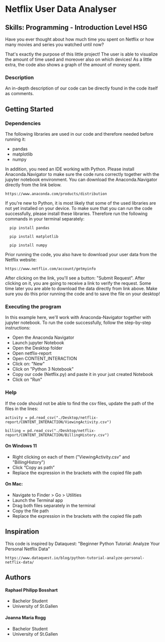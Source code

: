 # Netflix User Data Analyser
## Skills: Programming - Introduction Level HSG

Have you ever thought about how much time you spent on Netflix or how many movies and series you watched until now? 

That's exactly the purpose of this little project! The user is able to visualize the amount of time used and moreover also on which devices! As a little extra, the code also shows a graph of the amount of money spent.

### Description

An in-depth description of our code can be directly found in the code itself as comments.

## Getting Started

### Dependencies
The following libraries are used in our code and therefore needed before running it:
* pandas
* matplotlib
* numpy

In addition, you need an IDE working with Python. Please install Anaconda.Navigator to make sure the code runs correctly together with the jupyter notebook environment. You can download the Anaconda.Navigator directly from the link below. 
```
https://www.anaconda.com/products/distribution
```

If you're new to Python, it is most likely that some of the used libraries are not yet installed on your device. 
To make sure that you can run the code successfully, please install these libraries. Therefore run the following commands in your terminal separately:
```
  pip install pandas
```
```
  pip install matplotlib
```
```
  pip install numpy
```
Prior running the code, you also have to download your user data from the Netflix website:
```
https://www.netflix.com/account/getmyinfo
```
After clicking on the link, you'll see a button: "Submit Request". After clicking on it, you are going to receive a link to verify the request. Some time later you are able to download the data directly from link above. Make sure you do this prior running the code and to save the file on your desktop!

### Executing the program
In this example here, we'll work with Anaconda-Navigator together with jupyter notebook.
To run the code successfully, follow the step-by-step instructions:
* Open the Anaconda Navigator
* Launch jupyter Notebook
* Open the Desktop folder
* Open netflix-report
* Open CONTENT_INTERACTION
* Click on: "New"
* Click on "Python 3 Notebook"
* Copy our code (Netflix.py) and paste it in your just created Notebook
* Click on "Run"

### Help

If the code should not be able to find the csv files, update the path of the files in the lines:

```
activity = pd.read_csv("./Desktop/netflix-report/CONTENT_INTERACTION/ViewingActivity.csv")
```
```
billing = pd.read_csv("./Desktop/netflix-report/CONTENT_INTERACTION/BillingHistory.csv")
```
#### On Windows 11
* Right clicking on each of them ("ViewingActivity.csv" and "BillingHistory")
* Click “Copy as path”
* Replace the expression in the brackets with the copied file path

#### On Mac:
* Navigate to Finder > Go > Utilities
* Launch the Terminal app
* Drag both files separately in the terminal
* Copy the file path
* Replace the expression in the brackets with the copied file path

## Inspiration
This code is inspired by Dataquest: "Beginner Python Tutorial: Analyze Your Personal Netflix Data" 

```
https://www.dataquest.io/blog/python-tutorial-analyze-personal-netflix-data/
```
## Authors

#### Raphael Philipp Bosshart 
* Bachelor Student
* University of St.Gallen 

#### Joanna Maria Rogg 
* Bachelor Student
* University of St.Gallen

